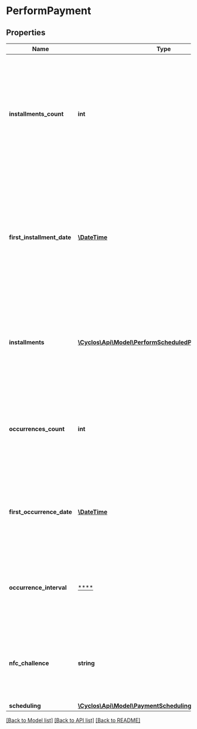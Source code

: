 # PerformPayment

## Properties
Name | Type | Description | Notes
------------ | ------------- | ------------- | -------------
**installments_count** | **int** | Represents the number of installments. When not specified, assumes a single installment. Used only if &#x60;scheduling&#x60; is &#x60;scheduled&#x60;. Can be used together with &#x60;installmentsCount&#x60; as an alternative to providing individual &#x60;installments&#x60; definitions. | [optional] 
**first_installment_date** | [**\DateTime**](\DateTime.md) | Represents the first installment date. When not specified, assumes the first installment is processed instantly. Used only if &#x60;scheduling&#x60; is &#x60;scheduled&#x60;. Can be used together with &#x60;installmentsCount&#x60; as an alternative to providing individual &#x60;installments&#x60; definitions. | [optional] 
**installments** | [**\Cyclos\Api\Model\PerformScheduledPaymentInstallment[]**](PerformScheduledPaymentInstallment.md) | An array containing individual installments definitions, allowing full control over generated installments. Used only if &#x60;scheduling&#x60; is &#x60;scheduled&#x60;. | [optional] 
**occurrences_count** | **int** | Represents the number of occurrences in a recurring payment. When not provided, the payment will be repeated until it is manually canceled. Used only if &#x60;scheduling&#x60; is &#x60;recurring&#x60;. | [optional] 
**first_occurrence_date** | [**\DateTime**](\DateTime.md) | Represents the first occurrence date for a recurring payment. If none is given, it is assumed that the first occurrence is immediate. Used only if &#x60;scheduling&#x60; is &#x60;recurring&#x60;. | [optional] 
**occurrence_interval** | [****](.md) | Defines the interval between payment occurrences. If none is given, it is assumed 1 month between occurrences. Used only if &#x60;scheduling&#x60; is &#x60;recurring&#x60;. | [optional] 
**nfc_challence** | **string** | If this payment is performed with a NFC token, must be the challenge (as returned by the server) encrypted by the NFC chip, encoded in HEX form (2 hex chars per byte). | [optional] 
**scheduling** | [**\Cyclos\Api\Model\PaymentSchedulingEnum**](PaymentSchedulingEnum.md) |  | [optional] 

[[Back to Model list]](../../README.md#documentation-for-models) [[Back to API list]](../../README.md#documentation-for-api-endpoints) [[Back to README]](../../README.md)

